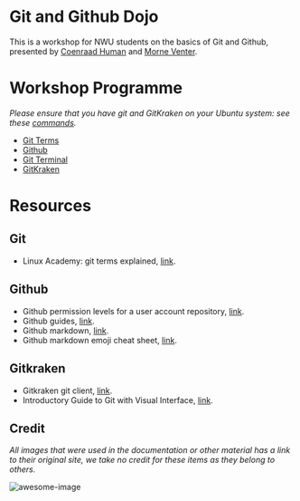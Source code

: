 # Git and Github Dojo
This is a workshop for NWU students on the basics of Git and Github, presented by [Coenraad Human](https://github.com/coenraadhuman) and [Morne Venter](https://github.com/MorneVenter).

# Workshop Programme

*Please ensure that you have git and GitKraken on your Ubuntu system: see these [commands](https://github.com/coenraadhuman/git-github-dojo/blob/master/docs/ubuntu-install-commands.md).*

* [Git Terms](https://github.com/coenraadhuman/git-github-dojo/blob/master/docs/git-terms.md)
* [Github](https://github.com/coenraadhuman/git-github-dojo/blob/master/docs/github.md)
* [Git Terminal](https://github.com/coenraadhuman/git-github-dojo/blob/master/docs/git-terminal.md)
* [GitKraken](https://github.com/coenraadhuman/git-github-dojo/blob/master/docs/gitkraken.md)

# Resources

## Git
* Linux Academy: git terms explained, [link](https://linuxacademy.com/blog/linux/git-terms-explained/).

## Github
* Github permission levels for a user account repository, [link](https://help.github.com/en/articles/permission-levels-for-a-user-account-repository).
* Github guides, [link](https://guides.github.com/).
* Github markdown, [link](https://guides.github.com/features/mastering-markdown/).
* Github markdown emoji cheat sheet, [link](https://github.com/ikatyang/emoji-cheat-sheet/blob/master/README.md).

## Gitkraken
* Gitkraken git client, [link](https://www.gitkraken.com/git-client).
* Introductory Guide to Git with Visual Interface, [link](https://elc.github.io/posts/git-guide-with-visual-interface/).

## Credit
*All images that were used in the documentation or other material has a link to their original site, we take no credit for these items as they belong to others.*

![awesome-image](https://elc.github.io/blog/images/git-guide-with-visual-interface/git-guide-with-visual-interface-headerimage.png)
